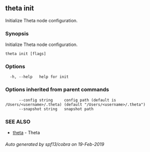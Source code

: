 ## theta init

Initialize Theta node configuration.

### Synopsis

Initialize Theta node configuration.

```
theta init [flags]
```

### Options

```
  -h, --help   help for init
```

### Options inherited from parent commands

```
      --config string     config path (default is /Users/<username>/.theta) (default "/Users/<username>/.theta")
      --snapshot string   snapshot path
```

### SEE ALSO

* [theta](theta.md)	 - Theta

###### Auto generated by spf13/cobra on 19-Feb-2019
